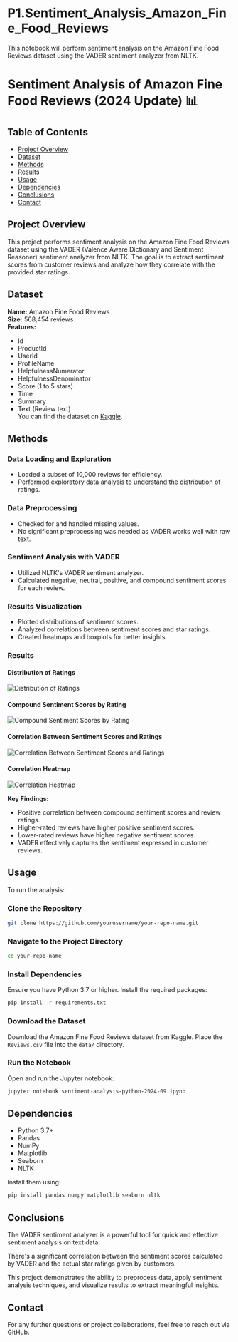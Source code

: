 # P1.Sentiment_Analysis_Amazon_Fine_Food_Reviews
This notebook will perform sentiment analysis on the Amazon Fine Food Reviews dataset using the VADER sentiment analyzer from NLTK.
# Sentiment Analysis of Amazon Fine Food Reviews (2024 Update) 📊

## Table of Contents
- [Project Overview](#project-overview)
- [Dataset](#dataset)
- [Methods](#methods)
- [Results](#results)
- [Usage](#usage)
- [Dependencies](#dependencies)
- [Conclusions](#conclusions)
- [Contact](#contact)

## Project Overview
This project performs sentiment analysis on the Amazon Fine Food Reviews dataset using the VADER (Valence Aware Dictionary and Sentiment Reasoner) sentiment analyzer from NLTK. The goal is to extract sentiment scores from customer reviews and analyze how they correlate with the provided star ratings.

## Dataset
**Name:** Amazon Fine Food Reviews  
**Size:** 568,454 reviews  
**Features:**
- Id
- ProductId
- UserId
- ProfileName
- HelpfulnessNumerator
- HelpfulnessDenominator
- Score (1 to 5 stars)
- Time
- Summary
- Text (Review text)  
You can find the dataset on [Kaggle](https://www.kaggle.com).

## Methods
### Data Loading and Exploration
- Loaded a subset of 10,000 reviews for efficiency.
- Performed exploratory data analysis to understand the distribution of ratings.

### Data Preprocessing
- Checked for and handled missing values.
- No significant preprocessing was needed as VADER works well with raw text.

### Sentiment Analysis with VADER
- Utilized NLTK's VADER sentiment analyzer.
- Calculated negative, neutral, positive, and compound sentiment scores for each review.

### Results Visualization
- Plotted distributions of sentiment scores.
- Analyzed correlations between sentiment scores and star ratings.
- Created heatmaps and boxplots for better insights.

### Results

#### Distribution of Ratings
![Distribution of Ratings](https://raw.githubusercontent.com/yourusername/your-repo-name/main/Distribution%20of%20Ratings.png)

#### Compound Sentiment Scores by Rating
![Compound Sentiment Scores by Rating](https://raw.githubusercontent.com/yourusername/your-repo-name/main/Compound%20Sentiment%20Scores%20by%20Rating.png)

#### Correlation Between Sentiment Scores and Ratings
![Correlation Between Sentiment Scores and Ratings](https://raw.githubusercontent.com/yourusername/your-repo-name/main/Correlation%20Between%20Sentiment%20Scores%20and%20Ratings.png)

#### Correlation Heatmap
![Correlation Heatmap](https://raw.githubusercontent.com/yourusername/your-repo-name/main/Correlation%20Heatmap.png)



**Key Findings:**
- Positive correlation between compound sentiment scores and review ratings.
- Higher-rated reviews have higher positive sentiment scores.
- Lower-rated reviews have higher negative sentiment scores.
- VADER effectively captures the sentiment expressed in customer reviews.

## Usage

To run the analysis:

### Clone the Repository
```bash
git clone https://github.com/yourusername/your-repo-name.git
```

### Navigate to the Project Directory
```bash
cd your-repo-name
```

### Install Dependencies
Ensure you have Python 3.7 or higher. Install the required packages:
```bash
pip install -r requirements.txt
```

### Download the Dataset
Download the Amazon Fine Food Reviews dataset from Kaggle. Place the `Reviews.csv` file into the `data/` directory.

### Run the Notebook
Open and run the Jupyter notebook:
```bash
jupyter notebook sentiment-analysis-python-2024-09.ipynb
```

## Dependencies
- Python 3.7+
- Pandas
- NumPy
- Matplotlib
- Seaborn
- NLTK

Install them using:
```bash
pip install pandas numpy matplotlib seaborn nltk
```
## Conclusions
The VADER sentiment analyzer is a powerful tool for quick and effective sentiment analysis on text data.

There's a significant correlation between the sentiment scores calculated by VADER and the actual star ratings given by customers.

This project demonstrates the ability to preprocess data, apply sentiment analysis techniques, and visualize results to extract meaningful insights.

## Contact
For any further questions or project collaborations, feel free to reach out via GitHub.
